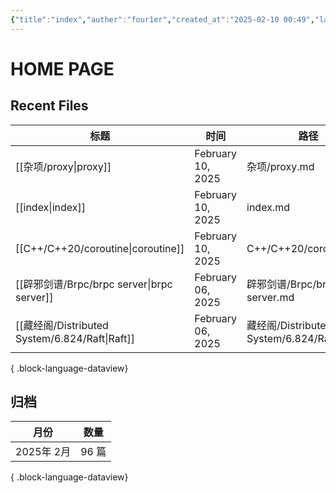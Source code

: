 ```yaml
---
{"title":"index","auther":"four1er","created_at":"2025-02-10 00:49","last modify":"2025-02-10 00:49","file path":"index.md","tags":["gardenEntry"],"dg-publish":true,"dg-home":true,"permalink":"/index/","dgPassFrontmatter":true,"created":"2025-02-10T02:27:08.819+08:00","updated":"2025-02-10T12:48:03.865+08:00"}
---
```


# HOME PAGE

## Recent Files

| 标题                                             | 时间                | 路径                                   |
| ---------------------------------------------- | ----------------- | ------------------------------------ |
| [[杂项/proxy\|proxy]]                         | February 10, 2025 | 杂项/proxy.md                          |
| [[index\|index]]                            | February 10, 2025 | index.md                             |
| [[C++/C++20/coroutine\|coroutine]]          | February 10, 2025 | C++/C++20/coroutine.md               |
| [[辟邪剑谱/Brpc/brpc server\|brpc server]]      | February 06, 2025 | 辟邪剑谱/Brpc/brpc server.md             |
| [[藏经阁/Distributed System/6.824/Raft\|Raft]] | February 06, 2025 | 藏经阁/Distributed System/6.824/Raft.md |

{ .block-language-dataview}

## 归档
| 月份       | 数量   |
| -------- | ---- |
| 2025年 2月 | 96 篇 |

{ .block-language-dataview}
